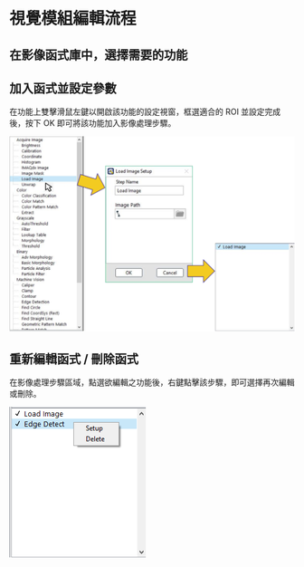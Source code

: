 # 視覺模組編輯流程

## 在影像函式庫中，選擇需要的功能

## 加入函式並設定參數

在功能上雙擊滑鼠左鍵以開啟該功能的設定視窗，框選適合的 ROI 並設定完成後，按下 OK 即可將該功能加入影像處理步驟。

![](../../.gitbook/assets/tu-pian-45.png)

## 重新編輯函式 / 刪除函式

在影像處理步驟區域，點選欲編輯之功能後，右鍵點擊該步驟，即可選擇再次編輯或刪除。

![](../../.gitbook/assets/2019-02-22-1.png)

